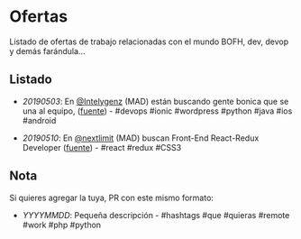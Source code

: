 # Ofertas

Listado de ofertas de trabajo relacionadas con el mundo BOFH, dev, devop y demás farándula...

## Listado

- *20190503*: En [@Intelygenz](https://twitter.com/Intelygenz) (MAD) están buscando gente bonica que se una al equipo, ([fuente](https://twitter.com/kernelkun/status/1124268464053661696?s=19)) - #devops #ionic #wordpress #python #java #ios #android

- *20190510*: En [@nextlimit](https://twitter.com/nextlimit) (MAD) buscan Front-End React-Redux Developer ([fuente](https://www.linkedin.com/jobs/view/front-end-react-redux-developer-at-next-limit-technologies-1261927990/?originalSubdomain=es)) - #react #redux #CSS3 

## Nota

Si quieres agregar la tuya, PR con este mismo formato:

- *YYYYMMDD*: Pequeña descripción - #hashtags #que #quieras #remote #work #php #python
